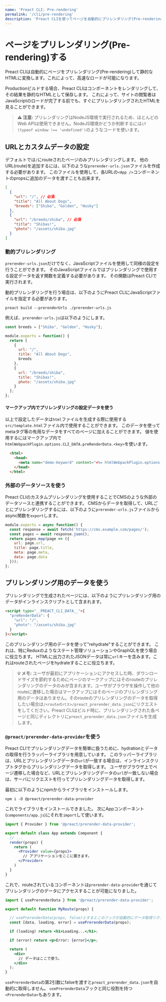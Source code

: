 ```yaml
---
name: 'Preact CLI: Pre-rendering'
permalink: '/cli/pre-rendering'
description: 'Preact CLIを使ってページを自動的にプリレンダリング(Pre-rendering)する'
---
```


# ページをプリレンダリング(Pre-rendering)する

Preact CLIは自動的にページをプリレンダリング(Pre-rendering)して静的なHTMLに変換します。これによって、高速なロードが可能になります。

Productionビルドする場合、Preact CLIはコンポーネントをレンダリングして、その結果を静的なHTMLとして保存します。
これによって、サイトの閲覧者はJavaScriptのロードが完了する前でも、すぐにプリレンダリングされたHTMLを見ることができます。

> **⚠️ 注意:** プリレンダリングはNodeJS環境で実行されるため、ほとんどのWeb APIは使用できません。NodeJS環境かどうか判断するには`if (typeof window !== 'undefined')`のようなコードを使います。

## URLとカスタムデータの設定

デフォルトでは`/`にrouteされたページのみプリレンダリングします。
他のURL(route)を追加するには、以下のような`prerender-urls.json`ファイルを作成する必要があります。
このファイルを使用して、各URLの`<App />`コンポーネントのpropsに追加のデータを渡すことも出来ます。

```json
[
  {
    "url": "/", // 必須
    "title": "All About Dogs",
    "breeds": ["Shiba", "Golden", "Husky"]
  },
  {
    "url": "/breeds/shiba", // 必須
    "title": "Shibas!",
    "photo": "/assets/shiba.jpg"
  }
]
```

### 動的プリレンダリング

`prerender-urls.json`だけでなく、JavaScriptファイルを使用して同様の設定を行うことができます。
そのJavaScriptファイルではプリレンダリングで使用する設定データを返す関数を定義する必要があります。
その関数はPreact CLIで実行されます。

動的プリレンダリングを行う場合は、以下のようにPreact CLIにJavaScriptファイルを指定する必要があります。

`preact build --prerenderUrls ./prerender-urls.js`

例えば、`prerender-urls.js`は以下のようにします。

```js
const breeds = ["Shiba", "Golden", "Husky"];

module.exports = function() {
  return [
    {
      url: "/",
      title: "All About Dogs",
      breeds
    },
    {
      url: "/breeds/shiba",
      title: "Shibas!",
      photo: "/assets/shiba.jpg"
    }
  ];
};
```

#### マークアップ内でプリレンダリングの設定データを使う

以上で設定したデータは`html`ファイルを生成する際に使用する`src/template.html`ファイル内で使用することができます。
このデータを使ってmetaタグ等の有用なデータをすべてのページに加えることができます。
値を使用するにはマークアップ内で`htmlWebpackPlugin.options.CLI_DATA.preRenderData.<key>`を使います。

```html
  <html>
    <head>
      <meta name="demo-keyword" content="<%= htmlWebpackPlugin.options.CLI_DATA.preRenderData.blah %>">
    </head>
  </html>
```

### 外部のデータソースを使う

Preact CLIのカスタムプリレンダリングを使用することでCMSのような外部のデータソースと連携することができます。
CMSからデータを取得して、URLごとにプリレンダリングするには、以下のように`prerender-urls.js`ファイルからasync関数を`export`します。

```js
module.exports = async function() {
  const response = await fetch('https://cms.example.com/pages/');
  const pages = await response.json();
  return pages.map(page => ({
    url: page.url,
    title: page.title,
    meta: page.meta,
    data: page.data
  }));
};
```

## プリレンダリング用のデータを使う

プリレンダリングで生成されたページには、以下のようにプリレンダリング用のデータがインラインスクリプトとして含まれます。

```html
<script type="__PREACT_CLI_DATA__">{
  "preRenderData": {
    "url": "/",
    "photo": "/assets/shiba.jpg"
  }
}</script>
```

このプリレンダリング用のデータを使って"rehydrate"することができます。
これは、特にReduxのようなステート管理ソリューションやGraphQLを使う場合に役立ちます。
HTMLに出力されたJSONデータは常に`url`キーを含みます。これはrouteされたページをhydrateすることに役立ちます。

> **💡 メモ:** ユーザが最初にアプリケーションにアクセスした時、ダウンロードサイズを節約するためにページのマークアップにはそのrouteのプリレンダリングのデータのみが含まれます。ユーザがブラウザを操作して他のrouteに遷移した場合はマークアップにはそのページのプリレンダリング用のデータはありません。そのrouteのプリレンダリングのデータを取得したい場合は`/<routeのパス>/preact_prerender_data.json`にリクエストをしてください。Preact CLIはビルド時に、プリレンダリングされた各ページと同じディレクトリに`preact_prerender_data.json`ファイルを生成します。

### `@preact/prerender-data-provider`を使う

Preact CLIでプリレンダリングデータを簡単に扱うために、hydrationとデータの取得を行うラッパーライブラリを用意しています。
このラッパーライブラリは、URLとプリレンダリングデータの`url`が一致する場合は、インラインスクリプトタグからプリレンダリングデータを取得します。
ユーザがブラウザ上でページ遷移した場合など、URLとプリレンダリングデータの`url`が一致しない場合は、サーバにリクエストを行ってプリレンダリングデータを取得します。

最初に以下のようにnpmからライブラリをインストールします。

`npm i -D @preact/prerender-data-provider`

これでライブラリをインストールできました。
次にAppコンポーネント(`components/app.js`)にそれを`import`して使います。

```jsx
import { Provider } from '@preact/prerender-data-provider';

export default class App extends Component {
  // ...
  render(props) {
    return (
      <Provider value={props}>
        // アプリケーションをここに置きます。
      </Provider>
    )
  }
}
```

これで、routeされているコンポーネントは`prerender-data-provider`を通じてプリレンダリングのデータにアクセスすることが可能になりました。

```jsx
import { usePrerenderData } from '@preact/prerender-data-provider';

export default function MyRoute(props) {

  // usePrerenderData(props, false)とするとこのフックが自動的にデータ取得リクエストを送信することを無効にします。
  const [data, loading, error] = usePrerenderData(props);

  if (loading) return <h1>Loading...</h1>;

  if (error) return <p>Error: {error}</p>;

  return (
    <div>
      // データはここで使う。
    </div>
  );
}
```

`usePrerenderData`の第2引数にfalseを渡すと`preact_prerender_data.json`を自動的に取得しません。
`usePrerenderData`フックと同じ役割を持つ`<PrerenderData>`もあります。
